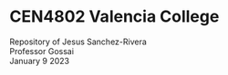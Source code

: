 # CEN4802 Valencia College

Repository of Jesus Sanchez-Rivera  
Professor Gossai  
January 9 2023  

